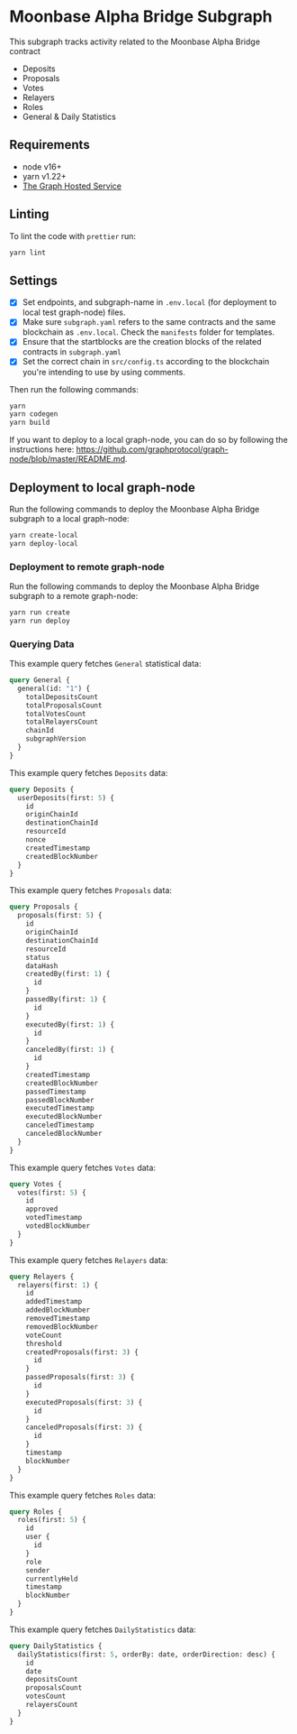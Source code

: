 # Moonbase Alpha Bridge Subgraph

This subgraph tracks activity related to the Moonbase Alpha Bridge contract

- Deposits
- Proposals
- Votes
- Relayers
- Roles
- General & Daily Statistics

## Requirements

- node v16+
- yarn v1.22+
- [The Graph Hosted Service](https://thegraph.com/hosted-service/)

## Linting

To lint the code with `prettier` run:

```sh
yarn lint
```

## Settings

- [x] Set endpoints, and subgraph-name in `.env.local` (for deployment to local test graph-node) files.
- [x] Make sure `subgraph.yaml` refers to the same contracts and the same blockchain as `.env.local`. Check the `manifests` folder for templates.
- [x] Ensure that the startblocks are the creation blocks of the related contracts in `subgraph.yaml`
- [x] Set the correct chain in `src/config.ts` according to the blockchain you're intending to use by using comments.

Then run the following commands:

```sh
yarn
yarn codegen
yarn build
```

If you want to deploy to a local graph-node, you can do so by following the instructions here: https://github.com/graphprotocol/graph-node/blob/master/README.md.

## Deployment to local graph-node

Run the following commands to deploy the Moonbase Alpha Bridge subgraph to a local graph-node:

```sh
yarn create-local
yarn deploy-local
```

### Deployment to remote graph-node

Run the following commands to deploy the Moonbase Alpha Bridge subgraph to a remote graph-node:

```sh
yarn run create
yarn run deploy
```

### Querying Data

This example query fetches `General` statistical data:

```graphql
query General {
  general(id: "1") {
    totalDepositsCount
    totalProposalsCount
    totalVotesCount
    totalRelayersCount
    chainId
    subgraphVersion
  }
}
```

This example query fetches `Deposits` data:

```graphql
query Deposits {
  userDeposits(first: 5) {
    id
    originChainId
    destinationChainId
    resourceId
    nonce
    createdTimestamp
    createdBlockNumber
  }
}
```

This example query fetches `Proposals` data:

```graphql
query Proposals {
  proposals(first: 5) {
    id
    originChainId
    destinationChainId
    resourceId
    status
    dataHash
    createdBy(first: 1) {
      id
    }
    passedBy(first: 1) {
      id
    }
    executedBy(first: 1) {
      id
    }
    canceledBy(first: 1) {
      id
    }
    createdTimestamp
    createdBlockNumber
    passedTimestamp
    passedBlockNumber
    executedTimestamp
    executedBlockNumber
    canceledTimestamp
    canceledBlockNumber
  }
}
```

This example query fetches `Votes` data:

```graphql
query Votes {
  votes(first: 5) {
    id
    approved
    votedTimestamp
    votedBlockNumber
  }
}
```

This example query fetches `Relayers` data:

```graphql
query Relayers {
  relayers(first: 1) {
    id
    addedTimestamp
    addedBlockNumber
    removedTimestamp
    removedBlockNumber
    voteCount
    threshold
    createdProposals(first: 3) {
      id
    }
    passedProposals(first: 3) {
      id
    }
    executedProposals(first: 3) {
      id
    }
    canceledProposals(first: 3) {
      id
    }
    timestamp
    blockNumber
  }
}
```

This example query fetches `Roles` data:

```graphql
query Roles {
  roles(first: 5) {
    id
    user {
      id
    }
    role
    sender
    currentlyHeld
    timestamp
    blockNumber
  }
}

```
This example query fetches `DailyStatistics` data:

```graphql
query DailyStatistics {
  dailyStatistics(first: 5, orderBy: date, orderDirection: desc) {
    id
    date
    depositsCount
    proposalsCount
    votesCount
    relayersCount
  }
}
```

